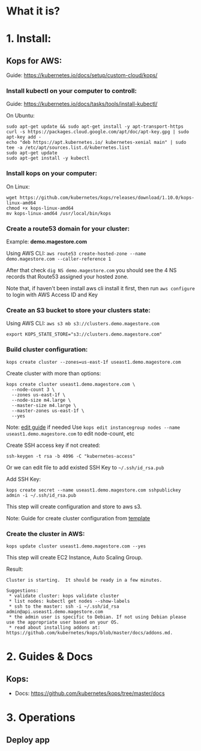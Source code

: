 # What it is?


# 1. Install:


## Kops for AWS:
Guide: https://kubernetes.io/docs/setup/custom-cloud/kops/

### Install kubectl on your computer to controll:
Guide: https://kubernetes.io/docs/tasks/tools/install-kubectl/

On Ubuntu:
```
sudo apt-get update && sudo apt-get install -y apt-transport-https
curl -s https://packages.cloud.google.com/apt/doc/apt-key.gpg | sudo apt-key add -
echo "deb https://apt.kubernetes.io/ kubernetes-xenial main" | sudo tee -a /etc/apt/sources.list.d/kubernetes.list
sudo apt-get update
sudo apt-get install -y kubectl
```

### Install kops on your computer:

On Linux:
```
wget https://github.com/kubernetes/kops/releases/download/1.10.0/kops-linux-amd64
chmod +x kops-linux-amd64
mv kops-linux-amd64 /usr/local/bin/kops
```

### Create a route53 domain for your cluster:

Example: **demo.magestore.com**

Using AWS CLI: ```aws route53 create-hosted-zone --name demo.magestore.com --caller-reference 1```

After that check ```dig NS demo.magestore.com``` you should see the 4 NS records that Route53 assigned your hosted zone.

Note that, if haven't been install aws cli install it first, then run ```aws configure``` to login with AWS Access ID and Key

### Create an S3 bucket to store your clusters state:

Using AWS CLI: ```aws s3 mb s3://clusters.demo.magestore.com```

```
export KOPS_STATE_STORE="s3://clusters.demo.magestore.com"
```

### Build cluster configuration:

```kops create cluster --zones=us-east-1f useast1.demo.magestore.com```

Create cluster with more than options:

```
kops create cluster useast1.demo.magestore.com \
  --node-count 3 \
  --zones us-east-1f \
  --node-size m4.large \
  --master-size m4.large \
  --master-zones us-east-1f \
  --yes
```

Note: [edit guide](https://github.com/kubernetes/kops/blob/master/docs/cli/kops_edit_cluster.md) if needed
Use ```kops edit instancegroup nodes --name useast1.demo.magestore.com``` to edit node-count, etc

Create SSH access key if not created:

```
ssh-keygen -t rsa -b 4096 -C "kubernetes-access"
```

Or we can edit file to add existed SSH Key to ```~/.ssh/id_rsa.pub```

Add SSH Key:

```
kops create secret --name useast1.demo.magestore.com sshpublickey admin -i ~/.ssh/id_rsa.pub
```

This step will create configuration and store to aws s3.

Note: Guide for create cluster configuration from [template](https://github.com/kubernetes/kops/blob/master/docs/cluster_template.md)

### Create the cluster in AWS:

```kops update cluster useast1.demo.magestore.com --yes```

This step will create EC2 Instance, Auto Scaling Group.

Result:

```
Cluster is starting.  It should be ready in a few minutes.

Suggestions:
 * validate cluster: kops validate cluster
 * list nodes: kubectl get nodes --show-labels
 * ssh to the master: ssh -i ~/.ssh/id_rsa admin@api.useast1.demo.magestore.com
 * the admin user is specific to Debian. If not using Debian please use the appropriate user based on your OS.
 * read about installing addons at: https://github.com/kubernetes/kops/blob/master/docs/addons.md.
```

# 2. Guides & Docs

## Kops:

* Docs: https://github.com/kubernetes/kops/tree/master/docs

# 3. Operations

## Deploy app


